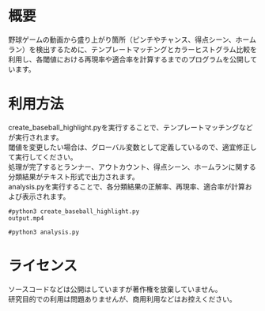 # 概要
  
野球ゲームの動画から盛り上がり箇所（ピンチやチャンス、得点シーン、ホームラン）を検出するために、テンプレートマッチングとカラーヒストグラム比較を利用し、各閾値における再現率や適合率を計算するまでのプログラムを公開しています。  
  
# 利用方法

create_baseball_highlight.pyを実行することで、テンプレートマッチングなどが実行されます。  
閾値を変更したい場合は、グローバル変数として定義しているので、適宜修正して実行してください。  
処理が完了するとランナー、アウトカウント、得点シーン、ホームランに関する分類結果がテキスト形式で出力されます。  
analysis.pyを実行することで、各分類結果の正解率、再現率、適合率が計算および表示されます。  

```
#python3 create_baseball_highlight.py
output.mp4

#python3 analysis.py
```
  
# ライセンス
  
ソースコードなどは公開はしていますが著作権を放棄していません。  
研究目的での利用は問題ありませんが、商用利用などはお控えください。  
  
